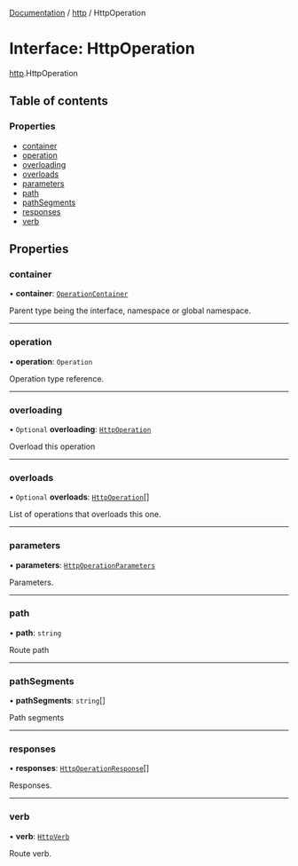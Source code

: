 [Documentation](../index.md) / [http](../modules/http.md) / HttpOperation

# Interface: HttpOperation

[http](../modules/http.md).HttpOperation

## Table of contents

### Properties

- [container](http.HttpOperation.md#container)
- [operation](http.HttpOperation.md#operation)
- [overloading](http.HttpOperation.md#overloading)
- [overloads](http.HttpOperation.md#overloads)
- [parameters](http.HttpOperation.md#parameters)
- [path](http.HttpOperation.md#path)
- [pathSegments](http.HttpOperation.md#pathsegments)
- [responses](http.HttpOperation.md#responses)
- [verb](http.HttpOperation.md#verb)

## Properties

### container

• **container**: [`OperationContainer`](../modules/http.md#operationcontainer)

Parent type being the interface, namespace or global namespace.

___

### operation

• **operation**: `Operation`

Operation type reference.

___

### overloading

• `Optional` **overloading**: [`HttpOperation`](http.HttpOperation.md)

Overload this operation

___

### overloads

• `Optional` **overloads**: [`HttpOperation`](http.HttpOperation.md)[]

List of operations that overloads this one.

___

### parameters

• **parameters**: [`HttpOperationParameters`](http.HttpOperationParameters.md)

Parameters.

___

### path

• **path**: `string`

Route path

___

### pathSegments

• **pathSegments**: `string`[]

Path segments

___

### responses

• **responses**: [`HttpOperationResponse`](http.HttpOperationResponse.md)[]

Responses.

___

### verb

• **verb**: [`HttpVerb`](../modules/http.md#httpverb)

Route verb.
